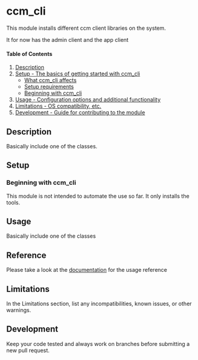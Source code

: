 # ccm_cli

This module installs different ccm client libraries on the system. 

It for now has the admin client and the app client 

#### Table of Contents

1. [Description](#description)
2. [Setup - The basics of getting started with ccm_cli](#setup)
    * [What ccm_cli affects](#what-ccm_cli-affects)
    * [Setup requirements](#setup-requirements)
    * [Beginning with ccm_cli](#beginning-with-ccm_cli)
3. [Usage - Configuration options and additional functionality](#usage)
4. [Limitations - OS compatibility, etc.](#limitations)
5. [Development - Guide for contributing to the module](#development)

## Description

Basically include one of the classes.

## Setup



### Beginning with ccm_cli

This module is not intended to automate the use so far. It only installs the tools.

## Usage

Basically include one of the classes

## Reference

Please take a look at the [documentation](doc/REFERENCE.md) for the usage reference  


## Limitations

In the Limitations section, list any incompatibilities, known issues, or other warnings.

## Development

Keep your code tested and always work on branches before submitting a new pull request. 
